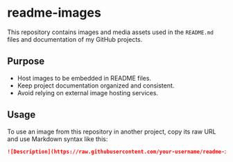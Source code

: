 # readme-images

This repository contains images and media assets used in the `README.md` files and documentation of my GitHub projects.

## Purpose

- Host images to be embedded in README files.
- Keep project documentation organized and consistent.
- Avoid relying on external image hosting services.

## Usage

To use an image from this repository in another project, copy its raw URL and use Markdown syntax like this:

```markdown
![Description](https://raw.githubusercontent.com/your-username/readme-images/image.png)

